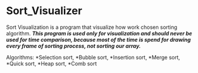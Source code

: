 # Sort_Visualizer
Sort Visualization is a program that
visualize how work chosen sorting algorithm.
***This program is used only for visualization and
should never be used for time comparison, because
most of the time is spend for drawing every frame of sorting
process, not sorting our array.***

Algorithms:
*Selection sort,
*Bubble sort,
*Insertion sort,
*Merge sort,
*Quick sort,
*Heap sort,
*Comb sort